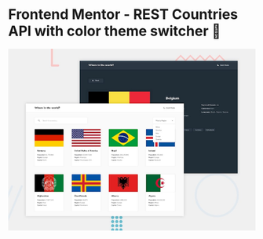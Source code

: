 # Frontend Mentor - REST Countries API with color theme switcher 👋

![Design preview for the REST Countries API with color theme switcher coding challenge](./src/design/desktop-preview.jpg)
